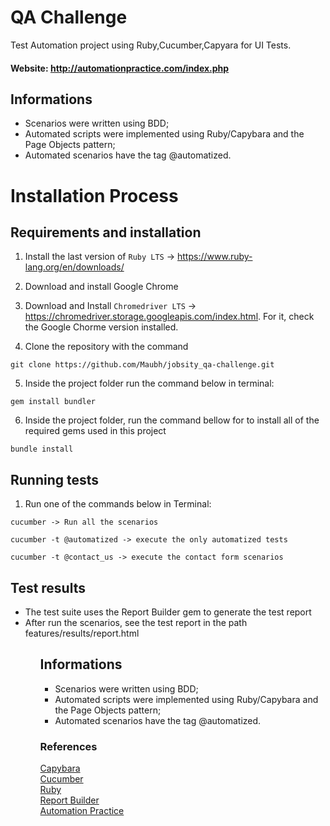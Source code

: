 # QA Challenge

Test Automation project using Ruby,Cucumber,Capyara for UI Tests. 

#### Website: http://automationpractice.com/index.php

## Informations

<ul>
<li> Scenarios were written using BDD;</li>
<li> Automated scripts were implemented using Ruby/Capybara and the Page Objects pattern;</li>
<li> Automated scenarios have the tag @automatized.</li>

</ul>

# Installation Process

## Requirements and installation

1. Install the last version of ``` Ruby LTS ``` -> https://www.ruby-lang.org/en/downloads/

2. Download and install Google Chrome

3. Download and Install ``` Chromedriver LTS ``` -> https://chromedriver.storage.googleapis.com/index.html. For it, check the Google Chorme version installed.

4. Clone the repository with the command

 ```git clone https://github.com/Maubh/jobsity_qa-challenge.git```

5. Inside the project folder run the command below in terminal:

``` gem install bundler ```

6. Inside the project folder, run the command bellow for to install all of the required gems used in this project

``` bundle install ``` 


## Running tests

1. Run one of the commands below in Terminal:

```
cucumber -> Run all the scenarios

cucumber -t @automatized -> execute the only automatized tests

cucumber -t @contact_us -> execute the contact form scenarios

```
## Test results

<ul>
<li>The test suite uses the Report Builder gem to generate the test report</li>
<li> After run the scenarios, see the test report in the path features/results/report.html</li>

<ul>

## Informations

<ul>
<li> Scenarios were written using BDD;</li>
<li> Automated scripts were implemented using Ruby/Capybara and the Page Objects pattern;</li>
<li> Automated scenarios have the tag @automatized.</li>

</ul>


### References


[Capybara](http://www.rubydoc.info/github/jnicklas/capybara)<br>
[Cucumber](https://cucumber.io/docs)<br>
[Ruby](http://ruby-doc.org/)<br>
[Report Builder](https://github.com/rajatthareja/ReportBuilder)<br>
[Automation Practice](http://automationpractice.com/index.php)<br>

